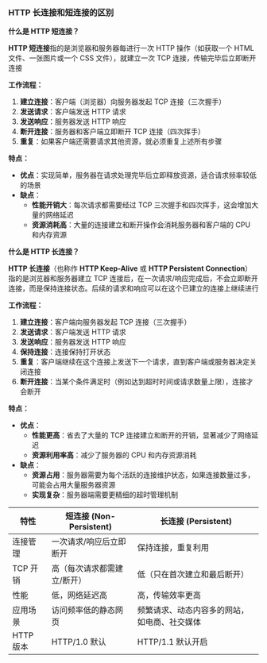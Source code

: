### HTTP 长连接和短连接的区别

**什么是 HTTP 短连接？**

**HTTP 短连接**指的是浏览器和服务器每进行一次 HTTP 操作（如获取一个 HTML 文件、一张图片或一个 CSS 文件），就建立一次 TCP 连接，传输完毕后立即断开连接

**工作流程：**

1. **建立连接**：客户端（浏览器）向服务器发起 TCP 连接（三次握手）
2. **发送请求**：客户端发送 HTTP 请求
3. **发送响应**：服务器发送 HTTP 响应
4. **断开连接**：服务器和客户端立即断开 TCP 连接（四次挥手）
5. **重复**：如果客户端还需要请求其他资源，就必须重复上述所有步骤

**特点：**

- **优点**：实现简单，服务器在请求处理完毕后立即释放资源，适合请求频率较低的场景
- **缺点**：
  - **性能开销大**：每次请求都需要经过 TCP 三次握手和四次挥手，这会增加大量的网络延迟
  - **资源消耗高**：大量的连接建立和断开操作会消耗服务器和客户端的 CPU 和内存资源

**什么是 HTTP 长连接？**

**HTTP 长连接**（也称作 **HTTP Keep-Alive** 或 **HTTP Persistent Connection**）指的是浏览器和服务器建立 TCP 连接后，在一次请求/响应完成后，不会立即断开连接，而是保持连接状态。后续的请求和响应可以在这个已建立的连接上继续进行

**工作流程：**

1. **建立连接**：客户端向服务器发起 TCP 连接（三次握手）
2. **发送请求**：客户端发送 HTTP 请求
3. **发送响应**：服务器发送 HTTP 响应
4. **保持连接**：连接保持打开状态
5. **重复**：客户端继续在这个连接上发送下一个请求，直到客户端或服务器决定关闭连接
6. **断开连接**：当某个条件满足时（例如达到超时时间或请求数量上限），连接才会断开

**特点：**

- **优点**：
  - **性能更高**：省去了大量的 TCP 连接建立和断开的开销，显著减少了网络延迟
  - **资源利用率高**：减少了服务器的 CPU 和内存资源消耗
- **缺点**：
  - **资源占用**：服务器需要为每个活跃的连接维护状态，如果连接数量过多，可能会占用大量服务器资源
  - **实现复杂**：服务器端需要更精细的超时管理机制

| 特性      | 短连接 (Non-Persistent)     | 长连接 (Persistent)                          |
| --------- | --------------------------- | -------------------------------------------- |
| 连接管理  | 一次请求/响应后立即断开     | 保持连接，重复利用                           |
| TCP 开销  | 高（每次请求都需建立/断开） | 低（只在首次建立和最后断开）                 |
| 性能      | 低，网络延迟高              | 高，传输效率更高                             |
| 应用场景  | 访问频率低的静态网页        | 频繁请求、动态内容多的网站，如电商、社交媒体 |
| HTTP 版本 | HTTP/1.0 默认               | HTTP/1.1 默认开启                            |